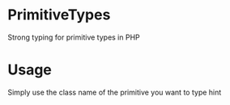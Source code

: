 # PrimitiveTypes
Strong typing for primitive types in PHP

# Usage
Simply use the class name of the primitive you want to type hint